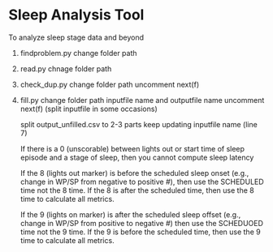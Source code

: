 # Sleep Analysis Tool

To analyze sleep stage data and beyond

1. findproblem.py
   change folder path
2. read.py
   chnage folder path
3. check_dup.py
   change folder path
   uncomment next(f)
4. fill.py
   change folder path
   inputfile name and outputfile name
   uncomment next(f)
   (split inputfile in some occasions)

    split output_unfilled.csv to 2-3 parts
    keep updating inputfile name (line 7)


    If there is a 0 (unscorable) between lights out or start time of sleep episode and a stage of sleep, 
    then you cannot compute sleep latency

    If the 8 (lights out marker) is before the scheduled sleep onset (e.g., change in WP/SP from negative
    to positive #), then use the SCHEDULED time not the 8  time. If the 8 is after the scheduled time, then 
    use the 8 time to calculate all metrics.


    If the 9 (lights on marker) is after the scheduled sleep offset (e.g., change in WP/SP from positive to 
    negative #) then use the SCHEDUOED time not the 9 time. If the 9 is before the scheduled time, then use 
    the 9 time to calculate all metrics.



